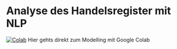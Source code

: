 # Analyse des Handelsregister mit NLP

[![Colab](https://colab.research.google.com/assets/colab-badge.svg)](https://github.com/marrvinn/hareg-nlp/blob/master/mycode/05_modell_colab.ipynb) Hier gehts direkt zum Modelling mit Google Colab
